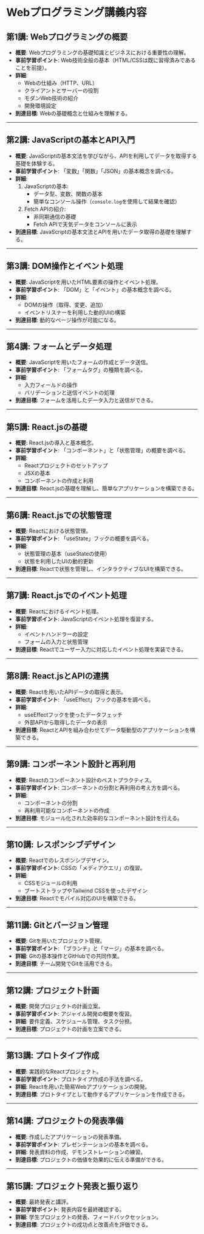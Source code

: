 # Webプログラミング講義内容

## 第1講: Webプログラミングの概要
- **概要**: Webプログラミングの基礎知識とビジネスにおける重要性の理解。
- **事前学習ポイント**: Web技術全般の基本（HTML/CSSは既に習得済みであることを前提）。
- **詳細**: 
  - Webの仕組み（HTTP、URL）
  - クライアントとサーバーの役割
  - モダンWeb技術の紹介
  - 開発環境設定 
- **到達目標**: Webの基礎概念と仕組みを理解する。

---

## 第2講: JavaScriptの基本とAPI入門
- **概要**: JavaScriptの基本文法を学びながら、APIを利用してデータを取得する基礎を体験する。
- **事前学習ポイント**: 「変数」「関数」「JSON」の基本概念を調べる。
- **詳細**:
  1. JavaScriptの基本:
     - データ型、変数、関数の基本
     - 簡単なコンソール操作（`console.log`を使用して結果を確認）
  2. Fetch APIの紹介:
     - 非同期通信の基礎
     - Fetch APIで天気データをコンソールに表示
- **到達目標**: JavaScriptの基本文法とAPIを用いたデータ取得の基礎を理解する。

---

## 第3講: DOM操作とイベント処理
- **概要**: JavaScriptを用いたHTML要素の操作とイベント処理。
- **事前学習ポイント**: 「DOM」と「イベント」の基本概念を調べる。
- **詳細**: 
  - DOMの操作（取得、変更、追加）
  - イベントリスナーを利用した動的UIの構築
- **到達目標**: 動的なページ操作が可能になる。

---

## 第4講: フォームとデータ処理
- **概要**: JavaScriptを用いたフォームの作成とデータ送信。
- **事前学習ポイント**: 「フォームタグ」の種類を調べる。
- **詳細**:
  - 入力フィールドの操作
  - バリデーションと送信イベントの処理
- **到達目標**: フォームを活用したデータ入力と送信ができる。

---

## 第5講: React.jsの基礎
- **概要**: React.jsの導入と基本概念。
- **事前学習ポイント**: 「コンポーネント」と「状態管理」の概要を調べる。
- **詳細**: 
  - Reactプロジェクトのセットアップ
  - JSXの基本
  - コンポーネントの作成と利用
- **到達目標**: React.jsの基礎を理解し、簡単なアプリケーションを構築できる。

---

## 第6講: React.jsでの状態管理
- **概要**: Reactにおける状態管理。
- **事前学習ポイント**: 「useState」フックの概要を調べる。
- **詳細**: 
  - 状態管理の基本（useStateの使用）
  - 状態を利用したUIの動的更新
- **到達目標**: Reactで状態を管理し、インタラクティブなUIを構築できる。

---

## 第7講: React.jsでのイベント処理
- **概要**: Reactにおけるイベント処理。
- **事前学習ポイント**: JavaScriptのイベント処理を復習する。
- **詳細**: 
  - イベントハンドラーの設定
  - フォームの入力と状態管理
- **到達目標**: Reactでユーザー入力に対応したイベント処理を実装できる。

---

## 第8講: React.jsとAPIの連携
- **概要**: Reactを用いたAPIデータの取得と表示。
- **事前学習ポイント**: 「useEffect」フックの基本を調べる。
- **詳細**: 
  - useEffectフックを使ったデータフェッチ
  - 外部APIから取得したデータの表示
- **到達目標**: ReactとAPIを組み合わせてデータ駆動型のアプリケーションを構築できる。

---

## 第9講: コンポーネント設計と再利用
- **概要**: Reactのコンポーネント設計のベストプラクティス。
- **事前学習ポイント**: コンポーネントの分割と再利用の考え方を調べる。
- **詳細**: 
  - コンポーネントの分割
  - 再利用可能なコンポーネントの作成
- **到達目標**: モジュール化された効率的なコンポーネント設計を行える。

---

## 第10講: レスポンシブデザイン
- **概要**: Reactでのレスポンシブデザイン。
- **事前学習ポイント**: CSSの「メディアクエリ」の復習。
- **詳細**: 
  - CSSモジュールの利用
  - ブートストラップやTailwind CSSを使ったデザイン
- **到達目標**: Reactでモバイル対応のUIを構築できる。

---

## 第11講: Gitとバージョン管理
- **概要**: Gitを用いたプロジェクト管理。
- **事前学習ポイント**: 「ブランチ」と「マージ」の基本を調べる。
- **詳細**: Gitの基本操作とGitHubでの共同作業。
- **到達目標**: チーム開発でGitを活用できる。

---

## 第12講: プロジェクト計画
- **概要**: 開発プロジェクトの計画立案。
- **事前学習ポイント**: アジャイル開発の概要を復習。
- **詳細**: 要件定義、スケジュール管理、タスク分担。
- **到達目標**: プロジェクトの計画を立案できる。

---

## 第13講: プロトタイプ作成
- **概要**: 実践的なReactプロジェクト。
- **事前学習ポイント**: プロトタイプ作成の手法を調べる。
- **詳細**: Reactを用いた簡易Webアプリケーションの開発。
- **到達目標**: プロトタイプとして動作するアプリケーションを作成できる。

---

## 第14講: プロジェクトの発表準備
- **概要**: 作成したアプリケーションの発表準備。
- **事前学習ポイント**: プレゼンテーションの基本を調べる。
- **詳細**: 発表資料の作成、デモンストレーションの練習。
- **到達目標**: プロジェクトの価値を効果的に伝える準備ができる。

---

## 第15講: プロジェクト発表と振り返り
- **概要**: 最終発表と講評。
- **事前学習ポイント**: 発表内容を最終確認する。
- **詳細**: 学生プロジェクトの発表、フィードバックセッション。
- **到達目標**: プロジェクトの成功点と改善点を評価できる。
